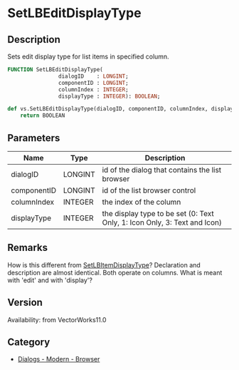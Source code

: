 # SetLBEditDisplayType

## Description
Sets edit display type for list items in specified column.

```pascal
FUNCTION SetLBEditDisplayType(
				dialogID    : LONGINT;
				componentID : LONGINT;
				columnIndex : INTEGER;
				displayType : INTEGER): BOOLEAN;
```

```python
def vs.SetLBEditDisplayType(dialogID, componentID, columnIndex, displayType):
    return BOOLEAN
```

## Parameters
|Name|Type|Description|
|---|---|---|
|dialogID|LONGINT|id of the dialog that contains the list browser|
|componentID|LONGINT|id of the list browser control|
|columnIndex|INTEGER|the index of the column|
|displayType|INTEGER|the display type to be set (0: Text Only, 1: Icon Only, 3: Text and Icon)|

## Remarks
How is this different from [SetLBItemDisplayType](SetLBItemDisplayType.md)? Declaration and description are almost identical. Both operate on columns. What is meant with 'edit' and with 'display'?

## Version
Availability: from VectorWorks11.0

## Category
* [Dialogs - Modern - Browser](../Categories/Dialogs%20-%20Modern%20-%20Browser.md)
